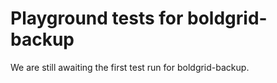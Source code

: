 # Playground tests for boldgrid-backup
We are still awaiting the first test run for boldgrid-backup.
